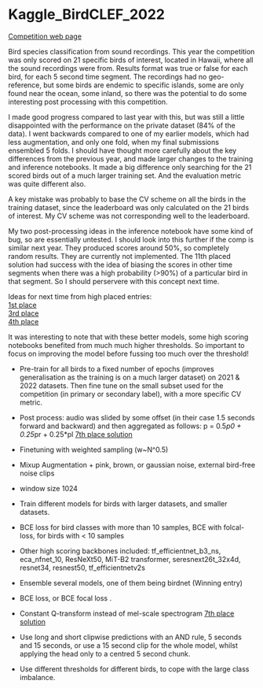 # Kaggle_BirdCLEF_2022

[Competition web page](https://www.kaggle.com/competitions/birdclef-2022)

Bird species classification from sound recordings.  This year the competition was only scored on 21 specific birds of interest, located in Hawaii, where all the sound recordings were from.  Results format was true or false for each bird, for each 5 second time segment.  The recordings had no geo-reference, but some birds are endemic to specific islands, some are only found near the ocean, some inland, so there was the potential to do some interesting post processing with this competition.

I made good progress compared to last year with this, but was still a little disappointed with the performance on the private dataset (84% of the data).  I went backwards compared to one of my earlier models, which had less augmentation, and only one fold, when my final submissions ensembled 5 folds.  I should have thought more carefully about the key differences from the previous year, and made larger changes to the training and inference notebooks.  It made a big difference only searching for the 21 scored birds out of a much larger training set.  And the evaluation metric was quite different also.

A key mistake was probably to base the CV scheme on all the birds in the training dataset, since the leaderboard was only calculated on the 21 birds of interest.  My CV scheme was not corresponding well to the leaderboard.

My two post-processing ideas in the inference notebook have some kind of bug, so are essentially untested. I should look into this further if the comp is similar next year. They produced scores around 50%, so completely random results.  They are currently not implemented.  The 11th placed solution had success with the idea of biasing the scores in other time segments when there was a high probability (>90%) of a particular bird in that segment.  So I should perservere with this concept next time.

Ideas for next time from high placed entries:   
[1st place](https://www.kaggle.com/competitions/birdclef-2022/discussion/327047)  
[3rd place](https://www.kaggle.com/competitions/birdclef-2022/discussion/327193)  
[4th place](https://www.kaggle.com/competitions/birdclef-2022/discussion/326987)

It was interesting to note that with these better models, some high scoring notebooks benefited from much much higher thresholds.  So important to focus on improving the model before fussing too much over the threshold!


* Pre-train for all birds to a fixed number of epochs (improves generalisation as the training is on a much larger dataset) on 2021 & 2022 datasets.  Then fine tune on the small subset used for the competition (in primary or secondary label), with a more specific CV metric.

* Post process: audio was slided by some offset (in their case 1.5 seconds forward and backward) and then aggregated as follows: p = 0.5*p0 + 0.25*pr + 0.25*pl   [7th place solution](https://www.kaggle.com/competitions/birdclef-2022/discussion/326979)

* Finetuning with weighted sampling (w~N^0.5)

* Mixup Augmentation + pink, brown, or gaussian noise, external bird-free noise clips

* window size 1024

*  Train different models for birds with larger datasets, and smaller datasets.

* BCE loss for bird classes with more than 10 samples, BCE with folcal-loss, for birds with < 10 samples

* Other high scoring backbones included: tf_efficientnet_b3_ns, eca_nfnet_10, ResNeXt50, MiT-B2 transformer, seresnext26t_32x4d, resnet34, resnest50,  tf_efficientnetv2s

* Ensemble several models, one of them being birdnet (Winning entry)

* BCE loss, or BCE focal loss .  

* Constant Q-transform instead of mel-scale spectrogram  [7th place solution](https://www.kaggle.com/competitions/birdclef-2022/discussion/326973)

* Use long and short clipwise predictions with an AND rule, 5 seconds and 15 seconds, or use a 15 second clip for the whole model, whilst applying the head only to a centred 5 second chunk.

* Use different thresholds for different birds, to cope with the large class imbalance.
